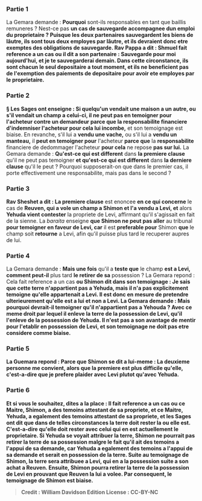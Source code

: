 
### Partie 1
La Gemara demande : <b>Pourquoi</b> sont-ils responsables en tant que baillis remuneres ? Nest-ce pas <b>un cas de <b>sauvegarde accompagnee</b> dun emploi du <b>proprietaire ?</b> Puisque les deux partenaires sauvegardent les biens de lâutre, ils sont tous deux employes par lâutre, et ils devraient donc etre exemptes des obligations de sauvegarde. <b>Rav Pappa a dit :</b> Shmuel fait reference a un cas <b>ou il dit a</b> son partenaire : <b>Sauvegarde pour moi aujourd'hui, et je te sauvegarderai demain.</b> Dans cette circonstance, ils sont chacun le seul depositaire a tout moment, et ils ne beneficient pas de l'exemption des paiements de depositaire pour avoir ete employes par le proprietaire.

### Partie 2
§ <b>Les Sages ont enseigne :</b> Si quelqu'un <b>vendait une maison a</b> un autre, ou s'il <b>vendait un champ a celui-ci,</b> il <b>ne peut pas en temoigner pour</b> l'acheteur contre un demandeur <b>parce que</b> la <b>responsabilite financiere</b> d'indemniser l'acheteur <b>pour cela</b> lui incombe,</b> et son temoignage est biaise. En revanche, s'il lui a <b>vendu une vache,</b> ou s'il lui a <b>vendu un manteau,</b> il <b>peut en temoigner pour</b> l'acheteur <b>parce que</b> la <b>responsabilite</b> financiere de dedommager l'acheteur <b>pour cela</b> ne repose <b>pas sur lui.</b> La Gemara demande : <b>Qu'est-ce qui est different</b> dans <b>la premiere clause</b> qu'il ne peut pas temoigner <b>et qu'est-ce qui est different</b> dans <b>la derniere clause</b> qu'il le peut ? Pourquoi supposerait-on que dans le premier cas, il porte effectivement une responsabilite, mais pas dans le second ?

### Partie 3
<b>Rav Sheshet a dit : La premiere clause</b> est enoncee <b>en ce qui concerne</b> le cas de <b>Reuven, qui a vole un champ a Shimon et l'a vendu a Levi, et</b> alors <b>Yehuda vient contester</b> la propriete de Levi, affirmant qu'il s'agissait en fait de la sienne. La <i>baraita</i> enseigne <b>que Shimon ne peut pas aller</b> au tribunal <b>pour temoigner en faveur de Levi, car</b> il est <b>preferable pour</b> Shimon <b>que</b> le champ soit <b>retourne</b> a Levi, afin qu'il puisse plus tard le recuperer aupres de lui.

### Partie 4
La Gemara demande : <b>Mais une fois</b> qu'il a <b>teste que</b> le champ <b>est a Levi, comment peut-il</b> plus tard <b>le retirer de sa</b> possession ? La Gemara repond : Cela fait reference a un cas <b>ou Shimon <b>dit</b> dans son temoignage : <b>Je sais que cette terre n'appartient pas a Yehuda,</b> mais il n'a pas explicitement temoigne qu'elle appartenait a Levi. Il est donc en mesure de pretendre ulterieurement qu'elle est a lui et non a Levi. La Gemara demande : <b>Mais</b> pourquoi devrait-il temoigner qu'il n'appartient pas a Yehouda ? <b>Avec ce</b> meme <b>droit</b> par lequel il <b>enleve</b> la terre <b>de</b> la possession de <b>Levi, qu'il l'enleve de</b> la possession de <b>Yehuda.</b> Il n'est pas a son avantage de mentir pour l'etablir en possession de Levi, et son temoignage ne doit pas etre considere comme biaise.

### Partie 5
La Guemara repond : <b>Parce que</b> Shimon <b>se dit</b> a lui-meme : <b>La deuxieme</b> personne <b>me convient,</b> alors que <b>la premiere</b> est <b>plus difficile qu'elle</b>, c'est-a-dire que je prefere plaider avec Levi plutot qu'avec Yehuda.

### Partie 6
<b>Et si vous le souhaitez, dites</b> a la place : Il fait reference a un cas <b>ou</b> ce <b>Maitre,</b> Shimon, <b>a des temoins</b> attestant de sa propriete, <b>et</b> ce <b>Maitre,</b> Yehuda, a egalement <b>des temoins</b> attestant de sa propriete, <b>et les Sages ont dit</b> que dans de telles circonstances <b>la terre doit rester la ou elle est.</b> C'est-a-dire qu'elle doit rester avec celui qui en est actuellement le proprietaire. Si Yehuda se voyait attribuer la terre, Shimon ne pourrait pas retirer la terre de sa possession malgre le fait qu'il ait des temoins a l'appui de sa demande, car Yehuda a egalement des temoins a l'appui de sa demande et serait en possession de la terre. Suite au temoignage de Shimon, la terre sera attribuee a Levi, qui en a la possession suite a son achat a Reuven. Ensuite, Shimon pourra retirer la terre de la possession de Levi en prouvant que Reuven la lui a volee. Par consequent, le temoignage de Shimon est biaise.

>Credit : William Davidson Edition
>License : CC-BY-NC